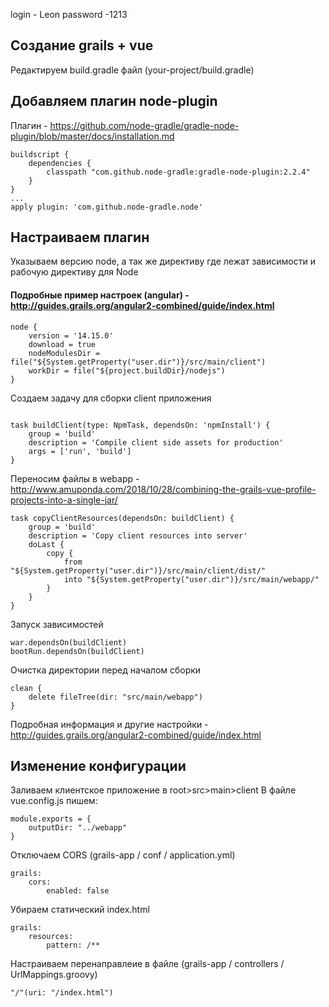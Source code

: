 login - Leon
password -1213
## Создание grails + vue

Редактируем build.gradle файл (your-project/build.gradle)

## Добавляем плагин node-plugin 
Плагин - https://github.com/node-gradle/gradle-node-plugin/blob/master/docs/installation.md
```
buildscript {
    dependencies {
        classpath "com.github.node-gradle:gradle-node-plugin:2.2.4"
    }
}
...
apply plugin: 'com.github.node-gradle.node'
```
## Настраиваем плагин

Указываем версию node, а так же  директиву где лежат зависимости и рабочую директиву для Node
#### Подробные пример настроек (angular) - http://guides.grails.org/angular2-combined/guide/index.html
```
node {
    version = '14.15.0'
    download = true
    nodeModulesDir = file("${System.getProperty("user.dir")}/src/main/client")
    workDir = file("${project.buildDir}/nodejs")
}
```
Создаем задачу для сборки client приложения
```

task buildClient(type: NpmTask, dependsOn: 'npmInstall') {
    group = 'build'
    description = 'Compile client side assets for production'
    args = ['run', 'build']
}
```
Переносим файлы в webapp - http://www.amuponda.com/2018/10/28/combining-the-grails-vue-profile-projects-into-a-single-jar/
```
task copyClientResources(dependsOn: buildClient) {
    group = 'build'
    description = 'Copy client resources into server'
    doLast {
        copy {
            from "${System.getProperty("user.dir")}/src/main/client/dist/"
            into "${System.getProperty("user.dir")}/src/main/webapp/"
        }
    }
}
```
Запуск зависимостей
```
war.dependsOn(buildClient)
bootRun.dependsOn(buildClient)
```
Очистка директории перед началом сборки
```
clean {
    delete fileTree(dir: "src/main/webapp")
}
```
Подробная информация и другие настройки - http://guides.grails.org/angular2-combined/guide/index.html
## Изменение конфигурации

Заливаем клиентское приложение в root>src>main>client
В файле vue.config.js пишем:
```
module.exports = {
	outputDir: "../webapp"
}
```
Отключаем CORS (grails-app / conf / application.yml)
```
grails:
    cors:
        enabled: false
```
Убираем статический index.html
```
grails:
    resources:
        pattern: /**
```
Настраиваем перенаправлеие в файле  (grails-app / сontrollers / UrlMappings.groovy)
```
"/"(uri: "/index.html")
```
